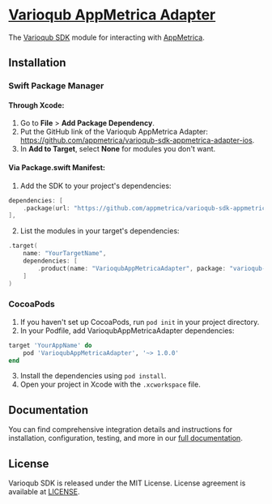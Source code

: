 # [Varioqub AppMetrica Adapter](https://varioqub.ru)

The [Varioqub SDK](https://varioqub.ru) module for interacting with [AppMetrica](https://appmetrica.io/).

## Installation

### Swift Package Manager

#### Through Xcode:

1. Go to **File** > **Add Package Dependency**.
2. Put the GitHub link of the Varioqub AppMetrica Adapter: https://github.com/appmetrica/varioqub-sdk-appmetrica-adapter-ios.
3. In **Add to Target**, select **None** for modules you don't want.

#### Via Package.swift Manifest:

1. Add the SDK to your project's dependencies:

```swift
dependencies: [
    .package(url: "https://github.com/appmetrica/varioqub-sdk-appmetrica-adapter-ios", from: "1.0.0")
],
```

2. List the modules in your target's dependencies:

```swift
.target(
    name: "YourTargetName",
    dependencies: [
        .product(name: "VarioqubAppMetricaAdapter", package: "varioqub-sdk-appmetrica-adapter-ios"),
    ]
)
```

### CocoaPods

1. If you haven't set up CocoaPods, run `pod init` in your project directory.
2. In your Podfile, add VarioqubAppMetricaAdapter dependencies:

```ruby
target 'YourAppName' do
    pod 'VarioqubAppMetricaAdapter', '~> 1.0.0'
end
```

3. Install the dependencies using `pod install`.
4. Open your project in Xcode with the `.xcworkspace` file.

## Documentation

You can find comprehensive integration details and instructions for installation, configuration, testing, and more in our [full documentation](https://yandex.com/support/varioqub-app/en/sdk/ios/integration).

## License

Varioqub SDK is released under the MIT License.
License agreement is available at [LICENSE](LICENSE).
